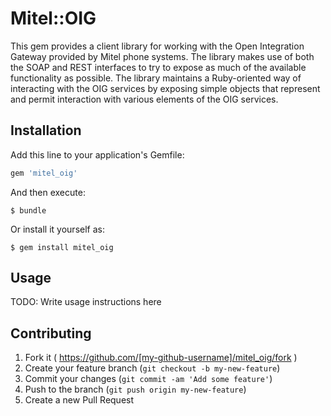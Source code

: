 # Mitel::OIG

This gem provides a client library for working with the Open Integration Gateway
provided by Mitel phone systems. The library makes use of both the SOAP and REST
interfaces to try to expose as much of the available functionality as possible.
The library maintains a Ruby-oriented way of interacting with the OIG services
by exposing simple objects that represent and permit interaction with various
elements of the OIG services.

## Installation

Add this line to your application's Gemfile:

```ruby
gem 'mitel_oig'
```

And then execute:

    $ bundle

Or install it yourself as:

    $ gem install mitel_oig

## Usage

TODO: Write usage instructions here

## Contributing

1. Fork it ( https://github.com/[my-github-username]/mitel_oig/fork )
2. Create your feature branch (`git checkout -b my-new-feature`)
3. Commit your changes (`git commit -am 'Add some feature'`)
4. Push to the branch (`git push origin my-new-feature`)
5. Create a new Pull Request
